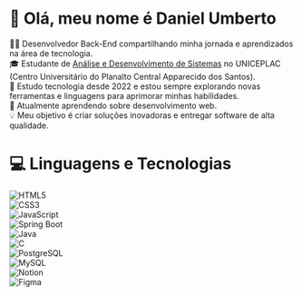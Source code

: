 <!-- Level 3: Add custom code -->

# 👋 Olá, meu nome é Daniel Umberto  
👨‍💻 Desenvolvedor Back-End compartilhando minha jornada e aprendizados na área de tecnologia.  
🎓 Estudante de [Análise e Desenvolvimento de Sistemas](https://www.uniceplac.edu.br/) no UNICEPLAC (Centro Universitário do Planalto Central Apparecido dos Santos).  
🚀 Estudo tecnologia desde 2022 e estou sempre explorando novas ferramentas e linguagens para aprimorar minhas habilidades.  
🌱 Atualmente aprendendo sobre desenvolvimento web.  
💡 Meu objetivo é criar soluções inovadoras e entregar software de alta qualidade.  

<!-- GitHub stats from https://github.com/anuraghazra/github-readme-stats -->
<!--    ![](https://github-readme-stats.vercel.app/api?username=xsol05&theme=radical&hide_border=false&include_all_commits=true&count_private=true)<br/>   -->

# 💻 **Linguagens e Tecnologias**  
<!-- Badges from https://github.com/Ileriayo/markdown-badges -->
![HTML5](https://img.shields.io/badge/html5-%23E34F26.svg?style=for-the-badge&logo=html5&logoColor=white)  
![CSS3](https://img.shields.io/badge/css3-%231572B6.svg?style=for-the-badge&logo=css3&logoColor=white)  
![JavaScript](https://img.shields.io/badge/javascript-%23323330.svg?style=for-the-badge&logo=javascript&logoColor=%23F7DF1E)  
![Spring Boot](https://img.shields.io/badge/spring%20boot-%236DB33F.svg?style=for-the-badge&logo=springboot&logoColor=white)  
![Java](https://img.shields.io/badge/java-%23ED8B00.svg?style=for-the-badge&logo=openjdk&logoColor=white)  
![C](https://img.shields.io/badge/c-%2300599C.svg?style=for-the-badge&logo=c&logoColor=white)  
![PostgreSQL](https://img.shields.io/badge/postgresql-%23336791.svg?style=for-the-badge&logo=postgresql&logoColor=white)  
![MySQL](https://img.shields.io/badge/mysql-%234479A1.svg?style=for-the-badge&logo=mysql&logoColor=white)  
![Notion](https://img.shields.io/badge/Notion-%23000000.svg?style=for-the-badge&logo=notion&logoColor=white)  
![Figma](https://img.shields.io/badge/figma-%23F24E1E.svg?style=for-the-badge&logo=figma&logoColor=white)  



